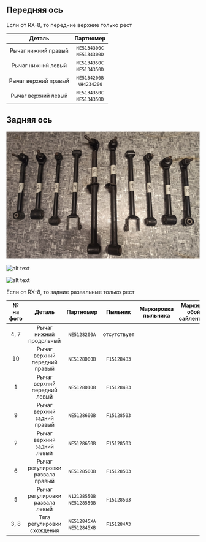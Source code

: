 ## Передняя ось

Если от RX-8, то передние верхние только рест

| Деталь | Партномер |
|:-:|:-:|
| Рычаг нижний правый | `NE5134300C`<br>`NE5134300D` |
| Рычаг нижний левый | `NE5134350C`<br>`NE5134350D` |
| Рычаг верхний правый | `NE5134200B`<br>`NH4234200` |
| Рычаг верхний левый | `NE5134350C`<br>`NE5134350D` |

## Задняя ось

![alt text](img/рычаги_задняя_ось_1.jpg)

![alt text](img/рычаги_задняя_ось_2.jpg)

![alt text](img/рычаги_задняя_ось_3.jpg)

Если от RX-8, то задние развальные только рест

| № на фото | Деталь | Партномер | Пыльник | Маркировка пыльника | Маркировка обоймы сайлентблока |
|:-:|:-:|:-:|:-:|:-:|:-:|
| 4, 7 | Рычаг нижний продольный | `NE5128200A` | отсутствует |  |  |
| 10 | Рычаг верхний передний правый | `NE5128D00B` | `F151284B3` |  |  |
| 1 | Рычаг верхний передний левый | `NE5128D10B` | `F151284B3` |  |  |
| 9 | Рычаг верхний задний правый | `NE5128600B` | `F15128503` |  |  |
| 2 | Рычаг верхний задний левый | `NE5128650B` | `F15128503` |  |  |
| 6 | Рычаг регулировки развала правый | `NE5128500B` | `F15128503` |  |  |
| 5 | Рычаг регулировки развала левый  | `N12128550B`<br>`NE5128550B` | `F15128503` |  |  |
| 3, 8 | Тяга регулировки схождения | `NE512845XA`<br>`NE512845XB` | `F151284A3` |  |  |